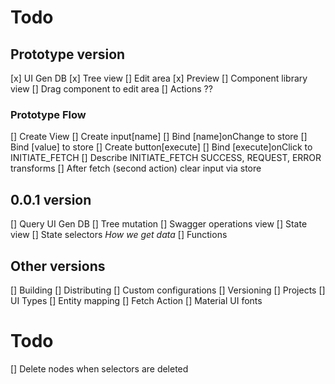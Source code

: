 # Todo

## Prototype version

[x] UI Gen DB
[x] Tree view
[] Edit area
[x] Preview
[] Component library view
[] Drag component to edit area
[] Actions ??

### Prototype Flow

[] Create View
[] Create input[name]
[] Bind [name]onChange to store
[] Bind [value] to store
[] Create button[execute]
[] Bind [execute]onClick to INITIATE_FETCH
[] Describe INITIATE_FETCH SUCCESS, REQUEST, ERROR transforms
[] After fetch (second action) clear input via store

## 0.0.1 version

[] Query UI Gen DB
[] Tree mutation
[] Swagger operations view
[] State view
[] State selectors *How we get data*
[] Functions

## Other versions

[] Building
[] Distributing
[] Custom configurations
[] Versioning
[] Projects
[] UI Types
[] Entity mapping
[] Fetch Action
[] Material UI fonts

# Todo

[] Delete nodes when selectors are deleted
